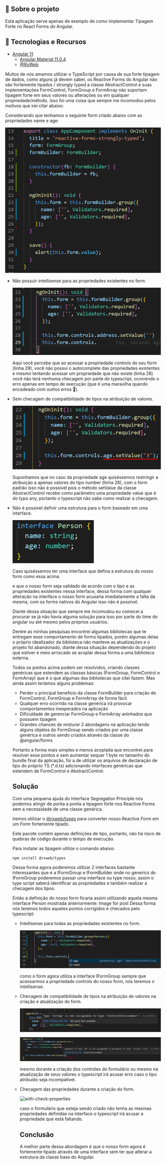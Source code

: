 ## 📖 Sobre o projeto

Está aplicação serve apenas de exemplo de como implementar Tipagem Forte no React Forms do Angular.

## 🤖 Tecnologias e Recursos

- [Angular 11](https://angular.io/)
  - [Angular Material 11.0.4](https://material.angular.io/)
  - [@RxWeb](https://www.npmjs.com/package/@rxweb/types?activeTab=readme)

Muitos de nós amamos utilizar o TypeScript por causa de sua forte tipagem de dados, como alguns já devem saber, os Reactive Forms do Angular não são fortemente tipados / strongly typed a classe AbstractControl e suas implementações FormControl, FormGroup e FormArray não suportam tipagem forte em seus valores ou alterações ou em qualquer propriedade/método. Isso foi uma coisa que sempre me incomodou pelos motivos que irei citar abaixo:

Considerando que tenhamos o seguinte form criado abaixo com as propriedades name e age:

![base-form](./.github/base-form.png)

- Não possuir intellisense para as propriedades existentes no form.

  ![no-intellisense](./.github/no-intellisense.png)

  Aqui você percebe que ao acessar a propriedade controls do seu form (linha 29), você não possui o autocomplete das propriedades existentes e mesmo tentando acessar um propriedade que não existe (linha 28) você não terá nenhuma checagem por parte do typescript, ocorrendo o erro apenas em tempo de execução (que é uma maravilha quando encadeado com outros erros 😬).

- Sem checagem de compatibilidade de tipos na atribuição de valores.

  ![no-type-check](./.github/no-type-check.png)

  Suponhamos que no caso da propriedade age quiséssemos restringir a atribuição a apenas valores do tipo number (linha 28), com o form padrão isso não é possível pois o método setValue da classe AbstractControl recebe como parâmetro uma propriedade value que é do typo any, portanto o typescript não sabe como realizar a checagem.

- Não é possível definir uma estrutura para o form baseado em uma interface.

  ![interface](./.github/interface.png)

  Caso quiséssemos ter uma interface que defina a estrutura do nosso form como essa acima.

  e que o nosso form seja validado de acordo com o tipo e as propriedades existentes nessa interface, dessa forma com qualquer alteração na interface o nosso form acusaria imediatamente a falta da mesma, com os forms nativos do Angular isso não é possível.

  Diante dessa situação que sempre me incomodou eu comecei a procurar se já não havia alguma solução para isso por parte do time do angular ou até mesmo pelos próprios usuários.

  Dentre as minhas pesquisas encontrei algumas bibliotecas que te entregam esse comportamento de forms tipados, porém algumas delas o próprio idealizador da biblioteca não manteve as atualizações e o projeto foi abandonado, diante dessa situação dependendo do projeto que estiver é meio arriscado se acoplar dessa forma a uma biblioteca externa.

  Todos os pontos acima podem ser resolvidos, criando classes genéricas que estendem as classes básicas (FormGroup, FormControl e FormArray) que é o que algumas das bibliotecas que citei fazem. Mas ainda assim teríamos alguns problemas:

  - Perder o principal beneficio da classe FormBuilder para criação de FormControl, FormGroup e FormArray de forma fácil.
  - Qualquer erro ocorrido na classe genérica irá provocar comportamentos inesperados na aplicação
  - Dificuldade de gerenciar FormGroup e FormArray aninhados que possuem tipagem
  - Grandes chances de misturar 2 abordagens na aplicação tendo alguns objetos do FormGroup sendo criados por uma classe genérica e outros sendo criados através da classe do @angular/forms

  Portanto a forma mais simples e menos acoplada que encontrei para resolver esse pontos e sem aumentar sequer 1 byte no tamanho do bundle final da aplicação, foi a de utilizar os arquivos de declaração de tipo do próprio TS (\*.d.ts) adicionando interfaces genéricas que estendem de FormControl e AbstractControl.

  ## Solução

  Com uma pequena ajuda do Interface Segregation Principle nós podemos atingir de ponta a ponta a tipagem forte nos Reactive Forms sem a necessidade de uma classe genérica.

  Iremos utilizar o [@rxweb/types](https://www.npmjs.com/package/@rxweb/types?activeTab=readme) para converter nosso Reactive Form em um Form fortemente tipado.

  Este pacote contém apenas definições de tipo, portanto, não há risco de quebras de código durante o tempo de execução.

  Para instalar as tipagem utilize o comando abaixo:

  ```
  npm install @rxweb/types
  ```

  Dessa forma agora poderemos utilizar 2 interfaces bastante interessantes que é a IFormGroup<T> e IFormBuilder onde no generics do IFormGroup poderemos passar uma interface ou type nosso, assim o type script saberá identificar as propriedades e também realizar a checagem dos tipos.

  Então a definição do nosso form ficaria assim utilizando aquela mesma interface Person mostrada anteriormente:
  Image for post
  Dessa forma nós teremos todos aqueles pontos corrigidos e checados pelo typescript:

  - Intellisense para todas as propriedades existentes no form.

    ![with-intellisense](./.github/with-intellisense.png)

    como o form agora utiliza a interface IFormGroup<Person> sempre que acessarmos a propriedade controls do nosso form, nós teremos o intellisense.

  - Checagem de compatibilidade de tipos na atribuição de valores na criação e atualização do form.

    ![with-type-check-1](./.github/with-type-check-1.png)

    ![with-type-check-2](./.github/with-type-check-2.png)

    mesmo durante a criação dos controles do formulário ou mesmo na atualização de seus valores o typescript irá acusar erro caso o tipo atribuído seja incompatível.

  - Checagem das propriedades durante a criação do form.

    ![with-check-properties](./.github/with-check-properties)

    caso o formulário que esteja sendo criado não tenha as mesmas propriedades definidas na interface o typescript irá acusar a propriedade que está faltando.

    ## Conclusão

    A melhor parte dessa abordagem é que o nosso form agora é fortemente tipado através de uma interface sem ter que alterar a estrutura da classe base do Angular.
